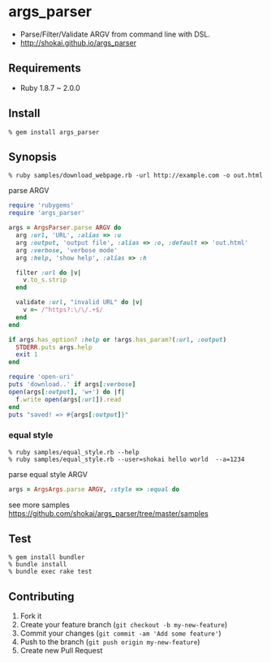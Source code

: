 args_parser
===========

* Parse/Filter/Validate ARGV from command line with DSL.
* http://shokai.github.io/args_parser


Requirements
------------
- Ruby 1.8.7 ~ 2.0.0


Install
-------

    % gem install args_parser


Synopsis
--------

    % ruby samples/download_webpage.rb -url http://example.com -o out.html


parse ARGV
```ruby
require 'rubygems'
require 'args_parser'

args = ArgsParser.parse ARGV do
  arg :url, 'URL', :alias => :u
  arg :output, 'output file', :alias => :o, :default => 'out.html'
  arg :verbose, 'verbose mode'
  arg :help, 'show help', :alias => :h

  filter :url do |v|
    v.to_s.strip
  end

  validate :url, "invalid URL" do |v|
    v =~ /^https?:\/\/.+$/
  end
end

if args.has_option? :help or !args.has_param?(:url, :output)
  STDERR.puts args.help
  exit 1
end

require 'open-uri'
puts 'download..' if args[:verbose]
open(args[:output], 'w+') do |f|
  f.write open(args[:url]).read
end
puts "saved! => #{args[:output]}"
```

### equal style

    % ruby samples/equal_style.rb --help
    % ruby samples/equal_style.rb --user=shokai hello world  --a=1234

parse equal style ARGV
```ruby
args = ArgsArgs.parse ARGV, :style => :equal do
```

see more samples https://github.com/shokai/args_parser/tree/master/samples


Test
----

    % gem install bundler
    % bundle install
    % bundle exec rake test


Contributing
------------
1. Fork it
2. Create your feature branch (`git checkout -b my-new-feature`)
3. Commit your changes (`git commit -am 'Add some feature'`)
4. Push to the branch (`git push origin my-new-feature`)
5. Create new Pull Request